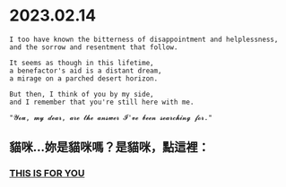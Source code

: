 # 2023.02.14

```
I too have known the bitterness of disappointment and helplessness,
and the sorrow and resentment that follow. 

It seems as though in this lifetime, 
a benefactor's aid is a distant dream,
a mirage on a parched desert horizon.
```

```
But then, I think of you by my side, 
and I remember that you're still here with me. 
```

```
"𝓨𝓸𝓾, 𝓶𝔂 𝓭𝓮𝓪𝓻, 𝓪𝓻𝓮 𝓽𝓱𝓮 𝓪𝓷𝓼𝔀𝓮𝓻 𝓘'𝓿𝓮 𝓫𝓮𝓮𝓷 𝓼𝓮𝓪𝓻𝓬𝓱𝓲𝓷𝓰 𝓯𝓸𝓻."
```

## 貓咪...妳是貓咪嗎？是貓咪，點這裡：
### [THIS IS FOR YOU](https://jeffrey0117.github.io/2023.02.14/)
